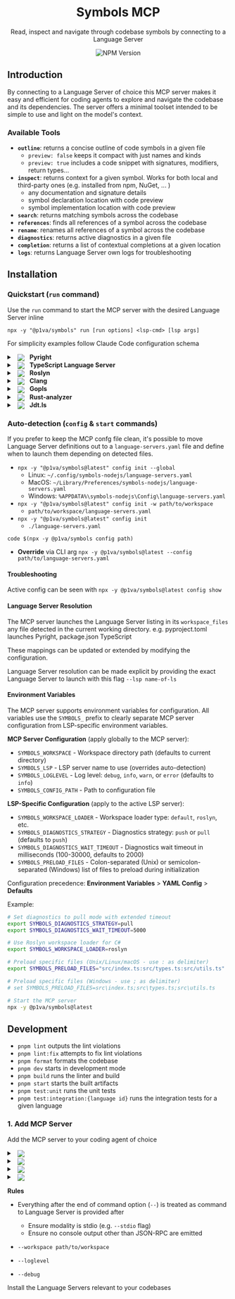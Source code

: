 <div align="center">

# Symbols MCP

Read, inspect and navigate through codebase symbols by connecting to a Language Server

![NPM Version](https://img.shields.io/npm/v/%40p1va%2Fsymbols?style=flat)


</div>

## Introduction

By connecting to a Language Server of choice this MCP server makes it easy and efficient for coding agents to explore and navigate the codebase and its dependencies.
The server offers a minimal toolset intended to be simple to use and light on the model's context.

### Available Tools

- **`outline`**: returns a concise outline of code symbols in a given file
  - `preview: false` keeps it compact with just names and kinds
  - `preview: true` includes a code snippet with signatures, modifiers, return types...
- **`inspect`**: returns context for a given symbol. Works for both local and third-party ones (e.g. installed from npm, NuGet, ... )
  - any documentation and signature details
  - symbol declaration location with code preview
  - symbol implementation location with code preview
- **`search`**: returns matching symbols across the codebase
- **`references`**: finds all references of a symbol across the codebase
- **`rename`**: renames all references of a symbol across the codebase
- **`diagnostics`**: returns active diagnostics in a given file
- **`completion`**: returns a list of contextual completions at a given location
- **`logs`**: returns Language Server own logs for troubleshooting

## Installation

### Quickstart (`run` command)

Use the `run` command to start the MCP server with the desired Language Server inline

`npx -y "@p1va/symbols" run [run options] <lsp-cmd> [lsp args]`

For simplicity examples follow Claude Code configuration schema

<details>
<summary>
  &nbsp;
  <picture>
    <img src="https://img.shields.io/badge/-3670A0?&logo=python&logoColor=ffdd54" valign="middle">
  </picture>
  &nbsp;
  <b>Pyright</b>
</summary>

### Pyright

#### Installation

`npm install -g pyright`

#### Verify Installation

`pyright-langserver` should be available

#### Configuration

```jsonc
{
  "mcpServers": {
    "symbols": {
      "command": "npx",
      "args": [
        "-y", "@p1va/symbols@latest", "run",
        "-w", "optional/path/to/workspace",
        "pyright-langserver", "--stdio"
      ]
    }
  }
}
```

> ℹ️ If you'd rather avoid installing **pyright** globally and are fine with a slower start up, you can substitute `pyright-langserver --stdio` in the JSON above with `npx -y -p pyright pyright-langserver --stdio`

#### Troubleshooting

**Startup Failure**

To troubleshoot any failure on startup launch the same command and args found in the MCP configuration in a shell and turn on console output with the `--console` option. This will redirect logs that normally go to a file to the console for both the MCP server and Language Server.

> ⚠️ `--console` option is intended only to speed up troubleshooting and will prevent MCP server from working properly.

```sh
npx -y @p1va/symbols@latest run \
  -w path/to/root/of/project \
  --console \
  pyright-langserver --stdio
```

**Virtual Env not found**

If the `logs` tool output includes errors or the `diagnostics` tool only reports module import errors even when none appear in the IDE these might be signs of Pyright not detecting the virtual environment.

You can update your `pyproject.toml` to correctly point it to the virtual environment location.

```toml
[tool.pyright]
venvPath = "."
venv = ".venv"
```

</details>

<details>

<summary>
  &nbsp;
  <picture>
    <img src="https://img.shields.io/badge/-%23007ACC.svg?logo=typescript&logoColor=white" valign="middle">
  </picture>
  &nbsp;
  <b>TypeScript Language Server</b>
</summary>

### TypeScript Language Server

#### Installation

`npm install -g typescipt-language-server`

#### Verify Installation

`typescipt-language-server --version`

#### Configuration

```jsonc
{
  "mcpServers": {
    "symbols": {
      "command": "npx",
      "args": [
        "-y", "@p1va/symbols@latest", "run",
        "-w", "optional/path/to/workspace",
        "typescript-language-server", "--stdio"
      ],
      "env": {
        // Keep at least one code file open for search to work
        "SYMBOLS_PRELOAD_FILES": "src/index.ts;",
        "SYMBOLS_DIAGNOSTICS_STRATEGY": "push"
      }
    }
  }
}
```

> ℹ️ If you'd rather avoid installing **typescript-language-server** globally and are fine with a slower start up, you can substitute `typescript-language-server --stdio` in the JSON above with `npx -y typescript-language-server --stdio`

#### Troubleshooting

**Startup Failure**

To troubleshoot any failure on startup launch the same command and args found in the MCP configuration in a shell and turn on console output with the `--console` option. This will redirect logs that normally go to a file to the console for both the MCP server and Language Server.

> ⚠️ `--console` option is intended only to speed up troubleshooting and will prevent MCP server from working properly.

```sh
set SYMBOLS_PRELOAD_FILES="src/index.ts" \
set SYMBOLS_DIAGNOSTICS_STRATEGY="push" \
npx -y @p1va/symbols@latest run \
  -w path/to/root/of/project \
  --console \
  typescript-language-server --stdio
```

**No results in search tool**

For the search functionality to work the TS Language Server needs to compute the codebase index and keep in memory.
This is done by keeping at least one code file open at any time.

`SYMBOLS_PRELOAD_FILES="src/index.ts`

</details>

<details>

<summary>
  &nbsp;
  <picture>
    <img src="https://img.shields.io/badge/-blueviolet?logo=dotnet" valign="middle">
  </picture>
  &nbsp;
  <b>Roslyn</b>
</summary>

### Roslyn Language Server

#### Installation

The official C# Language Server is distributed over the [VS IDE NuGet feed](https://pkgs.dev.azure.com/azure-public/vside/_packaging/vs-impl/nuget/v3/index.json) as a self-contained executable.

To facilitate download and extraction we use the `dotnet` CLI with a temporary project file named `ServerDownload.csproj` with the following content:

```xml
<Project Sdk="Microsoft.NET.Sdk">
  <PropertyGroup>
    <PackageNameBase>Microsoft.CodeAnalysis.LanguageServer</PackageNameBase>
    <PackageVersion>5.0.0-1.25353.13</PackageVersion>
    <RestorePackagesPath  Condition=" '$(RestorePackagesPath)' == '' ">/tmp/lsp-download</RestorePackagesPath>
    <ServerPath Condition=" '$(DownloadPath)' == '' ">./LspServer/</ServerPath>
    <TargetFramework>net9.0</TargetFramework>
    <DisableImplicitNuGetFallbackFolder>true</DisableImplicitNuGetFallbackFolder>
    <AutomaticallyUseReferenceAssemblyPackages>false</AutomaticallyUseReferenceAssemblyPackages>
    <RestoreSources>
      https://pkgs.dev.azure.com/azure-public/vside/_packaging/vs-impl/nuget/v3/index.json
    </RestoreSources>
  </PropertyGroup>
  <ItemGroup>
    <PackageDownload Include="$(PackageNameBase).$(Platform)" version="[$(PackageVersion)]" />
  </ItemGroup>
  <Target Name="SimplifyPath" AfterTargets="Restore">
    <PropertyGroup>
      <PackageIdFolderName>$(PackageNameBase.ToLower()).$(Platform.ToLower())</PackageIdFolderName>
      <PackageContentPath>$(RestorePackagesPath)/$(PackageIdFolderName)/$(PackageVersion)/content/LanguageServer/$(Platform)/</PackageContentPath>
    </PropertyGroup>
    <ItemGroup>
      <ServerFiles Include="$(PackageContentPath)**/*" />
    </ItemGroup>
    <Copy SourceFiles="@(ServerFiles)" DestinationFolder="$(ServerPath)%(RecursiveDir)" />
    <RemoveDir Directories="$(RestorePackagesPath)" />
  </Target>
</Project>
```

We then pick the platform identifier matching the machine from this list:

`win-x64`, `win-arm64`, `linux-x64`, `linux-arm64`, `linux-musl-x64`, `linux-musl-arm64`, `osx-x64`, `osx-arm64` or `neutral`

And finally restore the temporary project to trigger the download of the Language Server.

Adjust both `RestorePackagesPath` and `ServerPath` to work on your machine and keep track of the latter.

```sh
ServerPath=$HOME/.csharp-lsp
```

```sh
dotnet restore ServerDownload.csproj \
  /p:Platform=your-platform-id \
  /p:RestorePackagesPath=/tmp/your/download/location \
  /p:ServerPath=$ServerPath
```

#### Verify Installation

To verify the outcome of the installation we run the command below

```sh
$ServerPath/Microsoft.CodeAnalysis.LanguageServer --version
```

#### Configuration

```jsonc
{
  "mcpServers": {
    "symbols": {
      "command": "npx",
      "args": [
        "-y", "@p1va/symbols@latest", "run",
        "-w", "optional/path/to/workspace",
        "dotnet", "<<PATH-TO-LSP>>/Microsoft.CodeAnalysis.LanguageServer.dll",
        "--logLevel=Information",
        "--extensionLogDirectory=<<PATH-TO-LSP>>/logs",
        "--stdio"
      ],
      "env": {
        "SYMBOLS_WORKSPACE_LOADER": "roslyn"
      }
    }
  }
}
```

</details>

<details>
  
<summary>
  &nbsp;
  <picture>
    <img src="https://img.shields.io/badge/-%2300599C.svg?logo=c%2B%2B&logoColor=white" valign="middle">
  </picture>
  &nbsp;
  <b>Clang</b>
</summary>

### Clang for C/C++

#### Verify Installation

`clangd --help` is available

#### Configuration

```jsonc
{
  "mcpServers": {
    "symbols": {
      "command": "npx",
      "args": [
        "-y", "@p1va/symbols@latest", "run",
        "-w", "optional/path/to/workspace",
        "clangd",
      ],
      "env": {
        "SYMBOLS_DIAGNOSTICS_STRATEGY": "push"
      }
    }
  }
}
```

> ℹ️ Ensure either `compile_commands.json` is found in the working directory or provide the path where to find it with  `--compile-commands-dir=path/to/dir` 

</details>

<details>

<summary>
  &nbsp;
  <picture>
    <img src="https://img.shields.io/badge/-%2300ADD8.svg?logo=go&logoColor=white" valign="middle">
  </picture>
  &nbsp;
  <b>Gopls</b>
</summary>

### Gopls

#### Installation

```sh
go install golang.org/x/tools/gopls@latest
```

#### Verify Installation

```sh
gopls version
```

#### Configuration

```jsonc
{
  "mcpServers": {
    "symbols": {
      "command": "npx",
      "args": [
        "-y", "@p1va/symbols@latest", "run",
        "-w", "optional/path/to/workspace",
        "gopls"
      ],
      "env": {
        "SYMBOLS_DIAGNOSTICS_STRATEGY": "push",
        // Adjust these to your machine
        "GOPATH" : "$HOME/go",
        "GOCACHE": "$HOME/.cache/go-build",
        "GOMODCACHE": "$HOME/go/pkg/mod"
      }
    }
  }
}
```

</details>

<details>

<summary>
  &nbsp;
  <picture>
    <img src="https://img.shields.io/badge/-%23000000.svg?logo=rust&logoColor=white" valign="middle">
  </picture>
  &nbsp;
  <b>Rust-analyzer</b>
</summary>

### Rust-analyzer

#### Installation

```sh
rustup component add rust-analyzer
```

#### Verify Installation

```sh
rust-analyzer --version
```

#### Configuration

```jsonc
{
  "mcpServers": {
    "symbols": {
      "command": "npx",
      "args": [
        "-y", "@p1va/symbols@latest", "run",
        "-w", "optional/path/to/workspace",
        "rust-analyzer"
      ]
    }
  }
}
```

</details>

<details>
  
<summary>
  &nbsp;
  <picture>
    <img src="https://img.shields.io/badge/-ED8B00?logo=openjdk&logoColor=white" valign="middle">
  </picture>
  &nbsp;
  <b>Jdt.ls</b>
</summary>

### jdt.ls

#### Installation

x

#### Configuration

```jsonc
{
  "mcpServers": {
    "symbols": {
      "command": "npx",
      "args": [
        "-y", "@p1va/symbols@latest", "run",
        "-w", "optional/path/to/workspace",
        "<<PATH-TO-LSP>>/jdtls/bin/jdtls",
        "-configuration", "$HOME/.cache/jdtls/config",
        "-data", "$HOME/.cache/jdtls/workspace/<<unique workspace name>>"
      ],
      "env": {
        "SYMBOLS_DIAGNOSTICS_STRATEGY": "push"
      }
    }
  }
}
```

</details>

### Auto-detection (`config` & `start` commands)

If you prefer to keep the MCP confg file clean, it's possible to move Language Server definitions out to a `language-servers.yaml` file and define when to launch them depending on detected files.

- `npx -y "@p1va/symbols@latest" config init --global`
  - Linux: `~/.config/symbols-nodejs/language-servers.yaml`
  - MacOS: `~/Library/Preferences/symbols-nodejs/language-servers.yaml`
  - Windows: `%APPDATA%\symbols-nodejs\Config\language-servers.yaml`
- `npx -y "@p1va/symbols@latest" config init -w path/to/workspace`
  - `path/to/workspace/language-servers.yaml`
- `npx -y "@p1va/symbols@latest" config init`
  - `./language-servers.yaml`


`code $(npx -y @p1va/symbols config path)`

- **Override** via CLI arg `npx -y @p1va/symbols@latest --config path/to/language-servers.yaml`

#### Troubleshooting

Active config can be seen with `npx -y @p1va/symbols@latest config show`

#### Language Server Resolution

The MCP server launches the Language Server listing in its `workspace_files` any file detected in the current working directory. 
e.g. pyproject.toml launches Pyright, package.json TypeScript

These mappings can be updated or extended by modifying the configuration.

Language Server resolution can be made explicit by providing the exact Language Server to launch with this flag `--lsp name-of-ls`

</details>

#### Environment Variables

The MCP server supports environment variables for configuration. All variables use the `SYMBOLS_` prefix to clearly separate MCP server configuration from LSP-specific environment variables.

**MCP Server Configuration** (apply globally to the MCP server):

- `SYMBOLS_WORKSPACE` - Workspace directory path (defaults to current directory)
- `SYMBOLS_LSP` - LSP server name to use (overrides auto-detection)
- `SYMBOLS_LOGLEVEL` - Log level: `debug`, `info`, `warn`, or `error` (defaults to `info`)
- `SYMBOLS_CONFIG_PATH` - Path to configuration file

**LSP-Specific Configuration** (apply to the active LSP server):

- `SYMBOLS_WORKSPACE_LOADER` - Workspace loader type: `default`, `roslyn`, etc.
- `SYMBOLS_DIAGNOSTICS_STRATEGY` - Diagnostics strategy: `push` or `pull` (defaults to `push`)
- `SYMBOLS_DIAGNOSTICS_WAIT_TIMEOUT` - Diagnostics wait timeout in milliseconds (100-30000, defaults to 2000)
- `SYMBOLS_PRELOAD_FILES` - Colon-separated (Unix) or semicolon-separated (Windows) list of files to preload during initialization

Configuration precedence: **Environment Variables** > **YAML Config** > **Defaults**

Example:
```bash
# Set diagnostics to pull mode with extended timeout
export SYMBOLS_DIAGNOSTICS_STRATEGY=pull
export SYMBOLS_DIAGNOSTICS_WAIT_TIMEOUT=5000

# Use Roslyn workspace loader for C#
export SYMBOLS_WORKSPACE_LOADER=roslyn

# Preload specific files (Unix/Linux/macOS - use : as delimiter)
export SYMBOLS_PRELOAD_FILES="src/index.ts:src/types.ts:src/utils.ts"

# Preload specific files (Windows - use ; as delimiter)
# set SYMBOLS_PRELOAD_FILES=src\index.ts;src\types.ts;src\utils.ts

# Start the MCP server
npx -y @p1va/symbols@latest
```

## Development

- `pnpm lint` outputs the lint violations
- `pnpm lint:fix` attempts to fix lint violations
- `pnpm format` formats the codebase
- `pnpm dev` starts in development mode
- `pnpm build` runs the linter and build
- `pnpm start` starts the built artifacts
- `pnpm test:unit` runs the unit tests
- `pnpm test:integration:{language id}` runs the integration tests for a given language



### 1. Add MCP Server

Add the MCP server to your coding agent of choice

<details>

<summary>
  &nbsp;
  <picture>
    <img src="https://img.shields.io/badge/Claude_Code-555?logo=claude" valign="middle">
  </picture>
</summary>

### Claude Code

To install the MCP server add this to your repository `.mcp.json` file

```json
{
  "mcpServers": {
    "symbols": {
      "command": "npx",
      "args": [
        "-y",
        "@p1va/symbols@latest"
      ]
    }
  }
}
```

or

```sh
claude mcp add symbols -- npx -y @p1va/symbols@latest
```
</details>

<details>

<summary>
  &nbsp;
  <picture>
    <img src="https://img.shields.io/badge/OpenAI_Codex-%23412991?logo=openai&logoColor=white" valign="middle">
  </picture>
</summary>

### OpenAI Codex

To install the MCP server add this to your global `$HOME/.codex/config.toml` file

```toml
[mcp_servers.symbols]
command = "npx"
args = ["-y", "@p1va/symbols@latest"]
```
</details>

<details>
  
<summary>
  &nbsp;
  <picture>
    <img src="https://img.shields.io/badge/Gemini_CLI-8E75B2?logo=google%20gemini&logoColor=white" valign="middle">
  </picture>
</summary>  

### Google Gemini CLI

To install the MCP server add this to your repository `.gemini/settings.json` file

```json
{
  "mcpServers": {
    "symbols": {
      "command": "npx",
      "args": ["-y", "@p1va/symbols@latest"],
      "env": {},
      "cwd": ".",
      "timeout": 30000,
      "trust": true
    }
  }
}
```

</details>

<details>

<summary>
  &nbsp;
  <picture>
    <img src="https://img.shields.io/badge/GitHub_Copilot-8957E5?logo=github-copilot&logoColor=white" valign="middle">
  </picture>
</summary>

### GitHub Copilot

To install the MCP server add this to your repository's `.vscode/mcp.json` file

```json
{
  "servers": {
    "symbols": {
      "type": "stdio",
      "command": "npx",
      "args": ["-y", "@p1va/symbols@latest"]
    }
  }
}
```

</details>


**Rules**

- Everything after the end of command option (`--`) is treated as command to Language Server is provided after 
  - Ensure modality is stdio (e.g. `--stdio` flag)
  - Ensure no console output other than JSON-RPC are emitted


- `--workspace path/to/workspace`
- `--loglevel`
- `--debug`



Install the Language Servers relevant to your codebases

